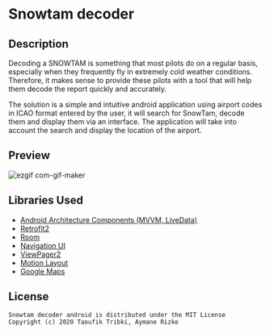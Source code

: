 # Snowtam decoder

## Description

Decoding a SNOWTAM is something that most pilots do on a regular basis, especially when they frequently fly in extremely cold weather conditions. 
Therefore, it makes sense to provide these pilots with a tool that will help them decode the report quickly and accurately.

The solution is a simple and intuitive android application using airport codes in ICAO format entered by the user, 
it will search for SnowTam, decode them and display them via an interface. The application will take into account the search and display the location of the airport.

## Preview

![ezgif com-gif-maker](https://user-images.githubusercontent.com/8300091/101912327-e4e6f400-3bc1-11eb-806d-75fb086b861d.gif)


## Libraries Used

- [Android Architecture Components (MVVM, LiveData)](https://developer.android.com/topic/libraries/architecture/)
- [Retrofit2](https://riptutorial.com/fr/retrofit2)
- [Room](https://developer.android.com/topic/libraries/architecture/room)
- [Navigation UI](https://developer.android.com/guide/navigation/navigation-getting-started)
- [ViewPager2](https://developer.android.com/jetpack/androidx/releases/viewpager2)
- [Motion Layout](https://developer.android.com/training/constraint-layout/motionlayout)
- [Google Maps](https://developers.google.com/maps/documentation/android-sdk/overview?hl=fr)

## License
```
Snowtam decoder android is distributed under the MIT License
Copyright (c) 2020 Taoufik Tribki, Aymane Rizke
```
